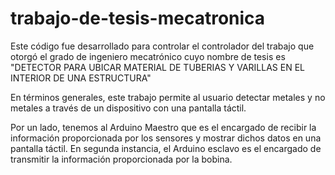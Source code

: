 # trabajo-de-tesis-mecatronica
Este código fue desarrollado para controlar el controlador del trabajo que otorgó el grado de ingeniero mecatrónico cuyo nombre de tesis es "DETECTOR PARA UBICAR MATERIAL DE TUBERIAS Y VARILLAS EN EL INTERIOR DE UNA ESTRUCTURA" 

En términos generales, este trabajo permite al usuario detectar metales y no metales a través de un dispositivo con una pantalla táctil.

Por un lado, tenemos al Arduino Maestro que es el encargado de recibir la información proporcionada por los sensores y mostrar dichos datos en una pantalla táctil.
En segunda instancia, el Arduino esclavo es el encargado de transmitir la información proporcionada por la bobina.
